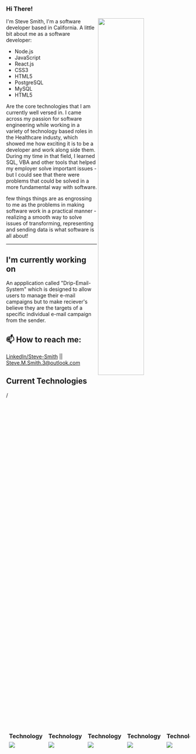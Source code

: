### Hi There!

[<img align="right" width="50%" src="https://github-readme-stats.vercel.app/api?username=Smith-Steve&theme=dark&show_icons=true">](https://metrics.lecoq.io/ouuan?template=classic)

I'm Steve Smith, I'm a software developer based in California. A little bit about me as a software developer:

- Node.js
- JavaScript
- React.js
- CSS3
- HTML5
- PostgreSQL
- MySQL
- HTML5


Are the core technologies that I am currently well versed in. I came across my passion for software engineering while working in a variety of technology based roles in the Healthcare industy, which showed me how exciting it is to be a developer and work along side them. During my time in that field, I learned SQL, VBA and other tools that helped my employer solve important issues - but I could see that there were problems that could be solved in a more fundamental way with software.

few things things are as engrossing to me as the problems in making software work in a practical manner - realizing a smooth way to solve issues of transforming, representing and sending data is what software is all about!

---

## I'm currently working on
An appplication called "Drip-Email-System" which is designed to allow users to manage their e-mail campaigns but to make reciever's believe they are the targets of a specific individual e-mail campaign from the sender.


## 📫 How to reach me:
[LinkedIn/Steve-Smith](https://www.linkedin.com/in/steve-smith1/) || [Steve.M.Smith.3@outlook.com](mailto:steve.m.smith.3@outlook.com)

## Current Technologies

<table>
  <thead>
    <td>
      <b> Technology </b>
    </td>
        <td>
      <b> Technology </b>
    </td>
        <td>
      <b> Technology </b>
    </td>
        <td>
      <b> Technology </b>
    </td>
        <td>
      <b> Technology </b>
    </td>
        <td>
      <b> Technology </b>
    </td>
        <td>
      <b> Technology </b>
    </td>
    <tr>
      <td>
        <img src="https://img.shields.io/badge/JavaScript-F7DF1E?style=for-the-badge&logo=javascript&logoColor=black" />
      </td>
      <td>
        <img src="https://img.shields.io/badge/CSS3-1572B6?style=for-the-badge&logo=css3&logoColor=white" />
      </td>
      <td>
        <img src="https://img.shields.io/badge/React-20232A?style=for-the-badge&logo=react&logoColor=61DAFB" />
      </td>
       <td>
        <img src="https://img.shields.io/badge/Node.js-43853D?style=for-the-badge&logo=node.js&logoColor=white" />
      </td>
      <td>
        <img src="https://img.shields.io/badge/Git-F05032?style=for-the-badge&logo=git&logoColor=white" />
      </td>
      <td>
        <img src="https://img.shields.io/badge/GitHub-100000?style=for-the-badge&logo=github&logoColor=white" />
      </td>
      <td>
        <img src="https://img.shields.io/badge/Visual_Studio_Code-0078D4?style=for-the-badge&logo=visual%20studio%20code&logoColor=white" />
      </td>
    </tr>
    <tr>
      <td>
      </td>/
    </tr>
  </thead>
</table>

